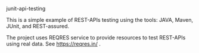 junit-api-testing

This is a simple example of REST-APIs testing using the tools: JAVA, Maven, JUnit, and REST-assured.

The project uses REQRES service to provide resources to test REST-APIs using real data. See https://reqres.in/ .
